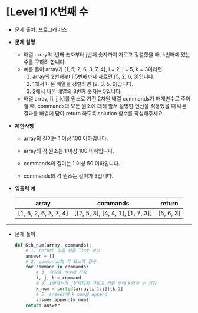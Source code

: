 # [Level 1] K번째 수

- 문제 출처: [프로그래머스](https://programmers.co.kr/learn/courses/30/lessons/42748)



- **문제 설명**
  - 배열 array의 i번째 숫자부터 j번째 숫자까지 자르고 정렬했을 때, k번째에 있는 수를 구하려 합니다. 
  - 예를 들어 array가 [1, 5, 2, 6, 3, 7, 4], i = 2, j = 5, k = 3이라면
    1.  array의 2번째부터 5번째까지 자르면 [5, 2, 6, 3]입니다. 
    2.  1에서 나온 배열을 정렬하면 [2, 3, 5, 6]입니다. 
    3.  2에서 나온 배열의 3번째 숫자는 5입니다.
  - 배열 array, [i, j, k]를 원소로 가진 2차원 배열 commands가 매개변수로 주어질 때,  commands의 모든 원소에 대해 앞서 설명한 연산을 적용했을 때 나온 결과를 배열에 담아 return 하도록 solution 함수를 작성해주세요.



- **제한사항**

  - array의 길이는 1 이상 100 이하입니다.
  - array의 각 원소는 1 이상 100 이하입니다.

  - commands의 길이는 1 이상 50 이하입니다.

  - commands의 각 원소는 길이가 3입니다.



- **입출력 예**

  | **array**             | **commands**                      | **return** |
  | --------------------- | --------------------------------- | ---------- |
  | [1, 5, 2, 6, 3, 7, 4] | [[2, 5, 3], [4, 4, 1], [1, 7, 3]] | [5, 6, 3]  |



----

- 문제 풀이

  ```python
  def Kth_num(array, commands):
      # 1. return 값을 담을 list 생성
      answer = []
      # 2. commands의 각 요소에 접근
      for command in commands:
          # 3. 각각을 변수에 저장
          i, j, k = command
          # 4. i번째부터 j번째까지 자르고 정렬 후에 k번째 수 저장
          k_num = sorted(array[i-1:j])[k-1]
          # 5. answer에 k_num을 append
          answer.append(k_num)
      return answer
  ```

  

  